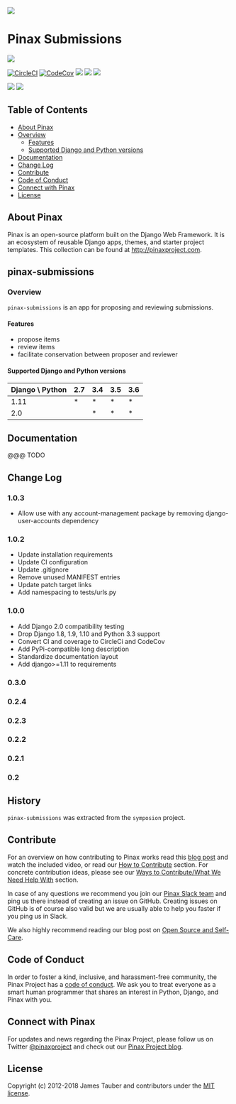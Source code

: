 ![](http://pinaxproject.com/pinax-design/patches/pinax-submissions.svg)

# Pinax Submissions

[![](https://img.shields.io/pypi/v/pinax-submissions.svg)](https://pypi.python.org/pypi/pinax-submissions/)

[![CircleCI](https://img.shields.io/circleci/project/github/pinax/pinax-submissions.svg)](https://circleci.com/gh/pinax/pinax-submissions)
[![CodeCov](https://img.shields.io/codecov/c/github/pinax/pinax-submissions.svg)](https://codecov.io/gh/pinax/pinax-submissions)
[![](https://img.shields.io/github/contributors/pinax/pinax-submissions.svg)](https://github.com/pinax/pinax-submissions/graphs/contributors)
[![](https://img.shields.io/github/issues-pr/pinax/pinax-submissions.svg)](https://github.com/pinax/pinax-submissions/pulls)
[![](https://img.shields.io/github/issues-pr-closed/pinax/pinax-submissions.svg)](https://github.com/pinax/pinax-submissions/pulls?q=is%3Apr+is%3Aclosed)

[![](http://slack.pinaxproject.com/badge.svg)](http://slack.pinaxproject.com/)
[![](https://img.shields.io/badge/license-MIT-blue.svg)](https://opensource.org/licenses/MIT)


## Table of Contents

* [About Pinax](#about-pinax)
* [Overview](#overview)
  * [Features](#features)
  * [Supported Django and Python versions](#supported-django-and-python-versions)
* [Documentation](#documentation)
* [Change Log](#change-log)
* [Contribute](#contribute)
* [Code of Conduct](#code-of-conduct)
* [Connect with Pinax](#connect-with-pinax)
* [License](#license)

## About Pinax

Pinax is an open-source platform built on the Django Web Framework. It is an ecosystem of reusable
Django apps, themes, and starter project templates. This collection can be found at http://pinaxproject.com.



## pinax-submissions

### Overview

`pinax-submissions` is an app for proposing and reviewing submissions.

#### Features

* propose items
* review items
* facilitate conservation between proposer and reviewer


#### Supported Django and Python versions

Django \ Python | 2.7 | 3.4 | 3.5 | 3.6
--------------- | --- | --- | --- | ---
1.11 |  *  |  *  |  *  |  *
2.0  |     |  *  |  *  |  *


## Documentation

@@@ TODO


## Change Log

### 1.0.3

* Allow use with any account-management package by removing django-user-accounts dependency

### 1.0.2

* Update installation requirements
* Update CI configuration
* Update .gitignore
* Remove unused MANIFEST entries
* Update patch target links
* Add namespacing to tests/urls.py


### 1.0.0

* Add Django 2.0 compatibility testing
* Drop Django 1.8, 1.9, 1.10 and Python 3.3 support
* Convert CI and coverage to CircleCi and CodeCov
* Add PyPi-compatible long description
* Standardize documentation layout
* Add django>=1.11 to requirements

### 0.3.0

### 0.2.4

### 0.2.3

### 0.2.2

### 0.2.1

### 0.2


## History

`pinax-submissions` was extracted from the `symposion` project.


## Contribute

For an overview on how contributing to Pinax works read this [blog post](http://blog.pinaxproject.com/2016/02/26/recap-february-pinax-hangout/)
and watch the included video, or read our [How to Contribute](http://pinaxproject.com/pinax/how_to_contribute/) section.
For concrete contribution ideas, please see our
[Ways to Contribute/What We Need Help With](http://pinaxproject.com/pinax/ways_to_contribute/) section.

In case of any questions we recommend you join our [Pinax Slack team](http://slack.pinaxproject.com)
and ping us there instead of creating an issue on GitHub. Creating issues on GitHub is of course
also valid but we are usually able to help you faster if you ping us in Slack.

We also highly recommend reading our blog post on [Open Source and Self-Care](http://blog.pinaxproject.com/2016/01/19/open-source-and-self-care/).


## Code of Conduct

In order to foster a kind, inclusive, and harassment-free community, the Pinax Project
has a [code of conduct](http://pinaxproject.com/pinax/code_of_conduct/).
We ask you to treat everyone as a smart human programmer that shares an interest in Python, Django, and Pinax with you.


## Connect with Pinax

For updates and news regarding the Pinax Project, please follow us on Twitter [@pinaxproject](https://twitter.com/pinaxproject)
and check out our [Pinax Project blog](http://blog.pinaxproject.com).


## License

Copyright (c) 2012-2018 James Tauber and contributors under the [MIT license](https://opensource.org/licenses/MIT).
